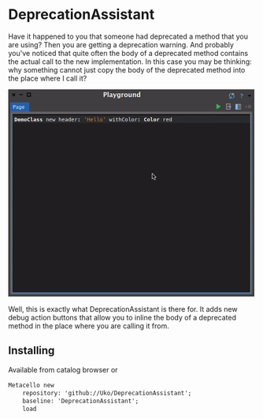# DeprecationAssistant

Have it happened to you that someone had deprecated a method that you are using? Then you are getting a deprecation warning. And probably you've noticed that quite often the body of a deprecated method contains the actual call to the new implementation. In this case you may be thinking: why something cannot just copy the body of the deprecated method into the place where I call it?

![demo animation](graphics/demo.gif)

Well, this is exactly what DeprecationAssistant is there for. It adds new debug action buttons that allow you to inline the body of a deprecated method in the place where you are calling it from.

## Installing

Available from catalog browser or

    Metacello new
        repository: 'github://Uko/DeprecationAssistant';
        baseline: 'DeprecationAssistant';
        load
